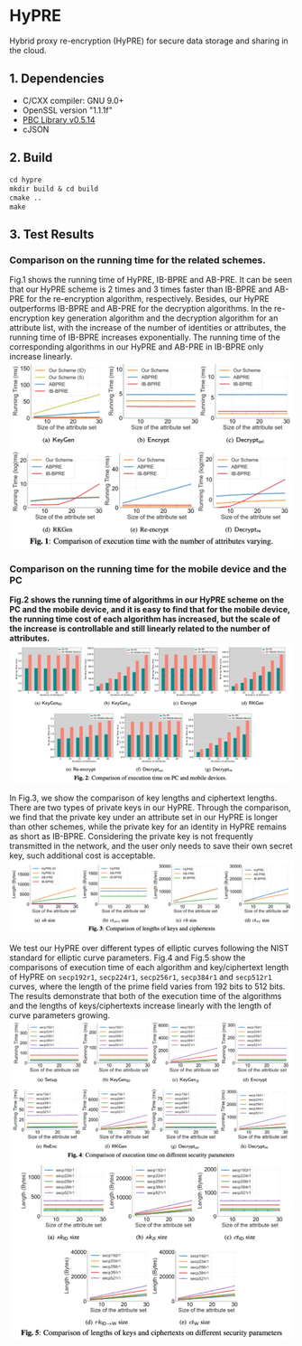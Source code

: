 # HyPRE
Hybrid proxy re-encryption (HyPRE) for secure data storage and sharing in the cloud.

## 1. Dependencies
- C/CXX compiler: GNU 9.0+
- OpenSSL version "1.1.1f"
- [PBC Library v0.5.14](https://crypto.stanford.edu/pbc/download.html)
- cJSON

## 2. Build
```
cd hypre
mkdir build & cd build
cmake ..
make
```

## 3. Test Results
### Comparison on the running time for the related schemes.
Fig.1 shows the running time of HyPRE, IB-BPRE and AB-PRE. It can be seen that our HyPRE scheme is 2 times and 3 times faster than IB-BPRE and AB-PRE for the re-encryption algorithm, respectively. Besides, our HyPRE outperforms IB-BPRE and AB-PRE for the decryption algorithms. In the re-encryption key generation algorithm and the decryption algorithm for an attribute list, with the increase of the number of identities or attributes, the running time of IB-BPRE increases exponentially. The running time of the corresponding algorithms in our HyPRE and AB-PRE in IB-BPRE only increase linearly. 
![](imgs/fig-1.png)

### Comparison on the running time for the mobile device and the PC
**Fig.2 shows the running time of algorithms in our HyPRE scheme on the PC and the mobile device, and it is easy to find that for the mobile device, the running time cost of each algorithm has increased, but the scale of the increase is controllable and still linearly related to the number of attributes.**
![](imgs/fig-2.png)

In Fig.3, we show the comparison of key lengths and ciphertext lengths. There are two types of private keys in our HyPRE. Through the comparison, we find that the private key under an attribute set in our HyPRE is longer than other schemes, while the private key for an identity in HyPRE remains as short as IB-BPRE. Considering the private key is not frequently transmitted in the network, and the user only needs to save their own secret key, such additional cost is acceptable.
![](imgs/fig-3.png)

We test our HyPRE over different types of elliptic curves following the NIST standard for elliptic curve parameters. Fig.4 and Fig.5 show the comparisons of execution time of each algorithm and key/ciphertext length of HyPRE on `secp192r1`, `secp224r1`, `secp256r1`, `secp384r1` and `secp512r1` curves, where the length of the prime field varies from 192 bits to 512 bits. The results demonstrate that both of the execution time of the algorithms and the lengths of keys/ciphertexts increase linearly with the length of curve parameters growing.
![](imgs/fig-4.png)
![](imgs/fig-5.png)
